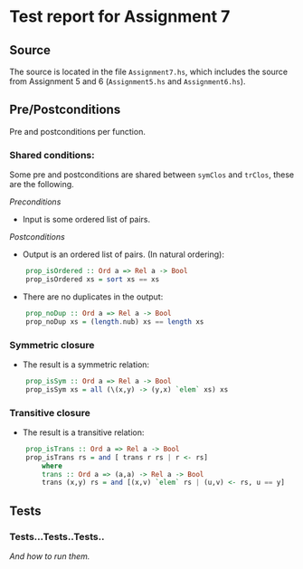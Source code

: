 # Test report for Assignment 7

## Source
The source is located in the file `Assignment7.hs`, which includes the source from Assignment 5 and 6 (`Assignment5.hs` and `Assignment6.hs`).

## Pre/Postconditions
Pre and postconditions per function.

### Shared conditions:
Some pre and postconditions are shared between `symClos` and `trClos`, these are the following.

*Preconditions*
- Input is some ordered list of pairs.

*Postconditions*
- Output is an ordered list of pairs. (In natural ordering):
```haskell
    prop_isOrdered :: Ord a => Rel a -> Bool
    prop_isOrdered xs = sort xs == xs
```
- There are no duplicates in the output:
```haskell
    prop_noDup :: Ord a => Rel a -> Bool
    prop_noDup xs = (length.nub) xs == length xs
```

### Symmetric closure
- The result is a symmetric relation: 
```haskell
    prop_isSym :: Ord a => Rel a -> Bool
    prop_isSym xs = all (\(x,y) -> (y,x) `elem` xs) xs
```

### Transitive closure
- The result is a transitive relation:
```haskell
    prop_isTrans :: Ord a => Rel a -> Bool
    prop_isTrans rs = and [ trans r rs | r <- rs]
        where
        trans :: Ord a => (a,a) -> Rel a -> Bool
        trans (x,y) rs = and [(x,v) `elem` rs | (u,v) <- rs, u == y]
```

## Tests

### Tests...Tests..Tests..
_And how to run them._
